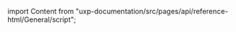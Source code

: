 
import Content from "uxp-documentation/src/pages/api/reference-html/General/script";

<Content query="product=xd"/>
